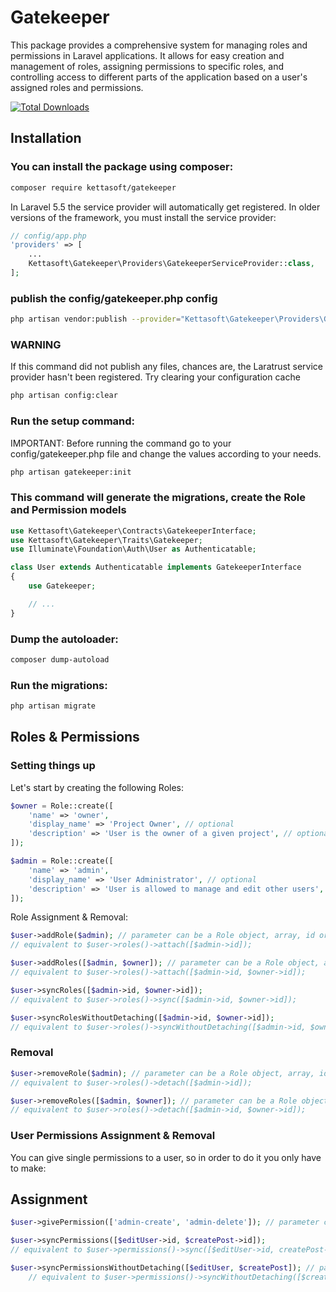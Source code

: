 # Gatekeeper
This package provides a comprehensive system for managing roles and permissions in Laravel applications. It allows for easy creation and management of roles, assigning permissions to specific roles, and controlling access to different parts of the application based on a user's assigned roles and permissions.

[![Total Downloads](https://img.shields.io/packagist/dt/kettasoft/gatekeeper?style=flat-square)](https://packagist.org/packages/spatie/laravel-server-monitor)

## Installation

### You can install the package using composer:

```bash
composer require kettasoft/gatekeeper
```

In Laravel 5.5 the service provider will automatically get registered. In older versions of the framework, you must install the service provider:

```php
// config/app.php
'providers' => [
    ...
    Kettasoft\Gatekeeper\Providers\GatekeeperServiceProvider::class,
];
```

### publish the config/gatekeeper.php config
```bash
php artisan vendor:publish --provider="Kettasoft\Gatekeeper\Providers\GatekeeperServiceProvider" --tag="config"
```
### WARNING
If this command did not publish any files, chances are, the Laratrust service provider hasn't been registered. Try clearing your configuration cache
```bash
php artisan config:clear
```

### Run the setup command:

IMPORTANT: Before running the command go to your config/gatekeeper.php file and change the values according to your needs.
```bash
php artisan gatekeeper:init
```
### This command will generate the migrations, create the Role and Permission models

```php
use Kettasoft\Gatekeeper\Contracts\GatekeeperInterface;
use Kettasoft\Gatekeeper\Traits\Gatekeeper;
use Illuminate\Foundation\Auth\User as Authenticatable;

class User extends Authenticatable implements GatekeeperInterface
{
    use Gatekeeper;

    // ...
}
```

### Dump the autoloader:
```bash
composer dump-autoload
```

### Run the migrations:
```bash
php artisan migrate
```

## Roles & Permissions

### Setting things up
Let's start by creating the following Roles:
```php
$owner = Role::create([
    'name' => 'owner',
    'display_name' => 'Project Owner', // optional
    'description' => 'User is the owner of a given project', // optional
]);

$admin = Role::create([
    'name' => 'admin',
    'display_name' => 'User Administrator', // optional
    'description' => 'User is allowed to manage and edit other users', // optional
]);
```
Role Assignment & Removal:
```php
$user->addRole($admin); // parameter can be a Role object, array, id or the role string name
// equivalent to $user->roles()->attach([$admin->id]);

$user->addRoles([$admin, $owner]); // parameter can be a Role object, array, id or the role string name
// equivalent to $user->roles()->attach([$admin->id, $owner->id]);

$user->syncRoles([$admin->id, $owner->id]);
// equivalent to $user->roles()->sync([$admin->id, $owner->id]);

$user->syncRolesWithoutDetaching([$admin->id, $owner->id]);
// equivalent to $user->roles()->syncWithoutDetaching([$admin->id, $owner->id]);
```

### Removal
```php
$user->removeRole($admin); // parameter can be a Role object, array, id or the role string name
// equivalent to $user->roles()->detach([$admin->id]);

$user->removeRoles([$admin, $owner]); // parameter can be a Role object, array, id or the role string name
// equivalent to $user->roles()->detach([$admin->id, $owner->id]);
```
### User Permissions Assignment & Removal
You can give single permissions to a user, so in order to do it you only have to make:

## Assignment
```php
$user->givePermission(['admin-create', 'admin-delete']); // parameter can be a Permission object, array, id or the permission string name

$user->syncPermissions([$editUser->id, $createPost->id]);
// equivalent to $user->permissions()->sync([$editUser->id, createPost->id]);

$user->syncPermissionsWithoutDetaching([$editUser, $createPost]); // parameter can be a Permission object, array or id
    // equivalent to $user->permissions()->syncWithoutDetaching([$createPost->id, $editUser->id]);
```
